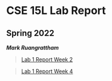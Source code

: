 # CSE 15L Lab Report
## Spring 2022
***Mark Ruangrattham***


>[Lab 1 Report Week 2 ](https://markruangrattham.github.io/cse15l-lab-reports/lab-report-1-week-2.html)

>[Lab 1 Report Week 4 ](https://markruangrattham.github.io/cse15l-lab-reports/lab-report-2-week-4.html)


